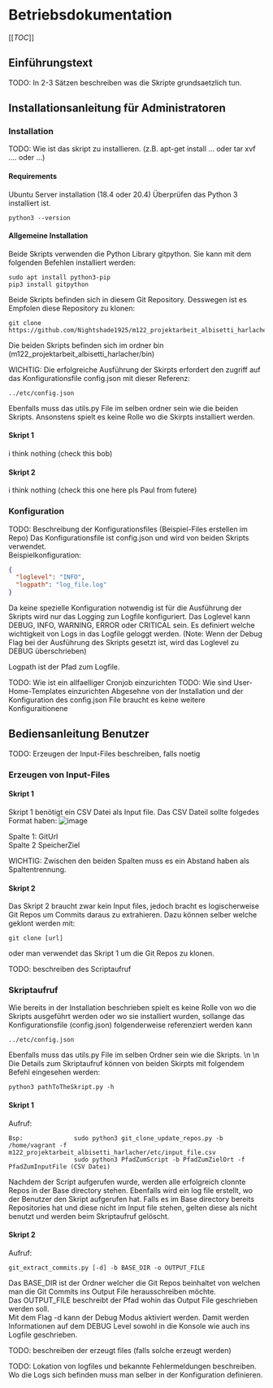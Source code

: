 # Betriebsdokumentation
[[_TOC_]]
## Einführungstext 

TODO: In 2-3 Sätzen beschreiben was die Skripte grundsaetzlich tun.

## Installationsanleitung für Administratoren

### Installation
TODO: Wie ist das skript zu installieren. (z.B. apt-get install ... oder tar xvf .... oder ...)

#### Requirements
Ubuntu Server installation (18.4 oder 20.4)
Überprüfen das Python 3 installiert ist.
```
python3 --version
```

#### Allgemeine Installation
Beide Skripts verwenden die Python Library gitpython. Sie kann mit dem folgenden Befehlen installiert werden:
```
sudo apt install python3-pip
pip3 install gitpython
```

Beide Skripts befinden sich in diesem Git Repository. Desswegen ist es Empfolen diese Repository zu klonen:
```
git clone https://github.com/Nightshade1925/m122_projektarbeit_albisetti_harlacher.git
```
Die beiden Skripts befinden sich im ordner bin (m122_projektarbeit_albisetti_harlacher/bin)

WICHTIG: Die erfolgreiche Ausführung der Skirpts erfordert den zugriff auf das Konfigurationsfile config.json mit dieser Referenz:
```
../etc/config.json
```
Ebenfalls muss das utils.py File im selben ordner sein wie die beiden Skripts.
Ansonstens spielt es keine Rolle wo die Skirpts installiert werden.

#### Skript 1
i think nothing (check this bob)

#### Skript 2 
i think nothing (check this one here pls Paul from futere)


### Konfiguration

TODO: Beschreibung der Konfigurationsfiles (Beispiel-Files erstellen im Repo)
Das Konfigurationsfile ist config.json und wird von beiden Skripts verwendet.\
Beispielkonfiguration:
```json
{
  "loglevel": "INFO",
  "logpath": "log_file.log"
}
```
Da keine spezielle Konfiguration notwendig ist für die Ausführung der Skripts wird nur das Logging zun Logfile konfiguriert.
Das Loglevel kann DEBUG, INFO, WARNING, ERROR oder CRITICAL sein. Es definiert welche wichtigkeit von Logs in das Logfile geloggt werden.
(Note: Wenn der Debug Flag bei der Ausführung des Skripts gesetzt ist, wird das Loglevel zu DEBUG überschrieben)

Logpath ist der Pfad zum Logfile. 

TODO: Wie ist ein allfaelliger Cronjob einzurichten TODO: Wie sind User-Home-Templates einzurichten
Abgesehne von der Installation und der Konfiguration des config.json File braucht es keine weitere Konfiguraitionene


## Bediensanleitung Benutzer

TODO: Erzeugen der Input-Files beschreiben, falls noetig
### Erzeugen von Input-Files
#### Skript 1
Skript 1 benötigt ein CSV Datei als Input file. Das CSV Dateil sollte folgedes Format haben:
![image](https://user-images.githubusercontent.com/71868338/164968295-378bc71b-f1f4-401e-96dc-90e211246eb4.png)

Spalte 1: GitUrl  
Spalte 2 SpeicherZiel

WICHTIG: Zwischen den beiden Spalten muss es ein Abstand haben als Spaltentrennung.

#### Skript 2
Das Skript 2 braucht zwar kein Input files, jedoch bracht es logischerweise Git Repos um Commits daraus zu extrahieren. Dazu können selber welche geklont werden mit:
```
git clone [url]
```
oder man verwendet das Skript 1 um die Git Repos zu klonen.

TODO: beschreiben des Scriptaufruf
### Skriptaufruf
Wie bereits in der Installation beschrieben spielt es keine Rolle von wo die Skripts ausgeführt werden oder wo sie installiert wurden, sollange das Konfigurationsfile (config.json) folgenderweise referenziert werden kann 
```
../etc/config.json
```
Ebenfalls muss das utils.py File im selben Ordner sein wie die Skripts.
\n
\n
Die Details zum Skriptaufruf können von beiden Skirpts mit folgendem Befehl eingesehen werden:
```
python3 pathToTheSkript.py -h
```

#### Skript 1
Aufruf:          
```
Bsp:              sudo python3 git_clone_update_repos.py -b /home/vagrant -f m122_projektarbeit_albisetti_harlacher/etc/input_file.csv
                  sudo python3 PfadZumScript -b PfadZumZielOrt -f PfadZumInputFile (CSV Datei)
```

Nachdem der Script aufgerufen wurde, werden alle erfolgreich clonnte Repos in der Base directory stehen. Ebenfalls wird ein log file erstellt, wo der Benutzer den Skript aufgerufen hat. Falls es im Base directory bereits Repositories hat und diese nicht im Input file stehen, gelten diese als nicht benutzt und werden beim Skriptaufruf gelöscht.

#### Skript 2
Aufruf:
```
git_extract_commits.py [-d] -b BASE_DIR -o OUTPUT_FILE
```
Das BASE_DIR ist der Ordner welcher die Git Repos beinhaltet von welchen man die Git Commits ins Output File herausschreiben möchte.\
Das OUTPUT_FILE beschreibt der Pfad wohin das Output File geschrieben werden soll.\
Mit dem Flag -d kann der Debug Modus aktiviert werden. Damit werden Informationen auf dem DEBUG Level sowohl in die Konsole wie auch ins Logfile geschrieben.

TODO: beschreiben der erzeugt files (falls solche erzeugt werden)


TODO: Lokation von logfiles und bekannte Fehlermeldungen beschreiben.
Wo die Logs sich befinden muss man selber in der Konfiguration definieren.
